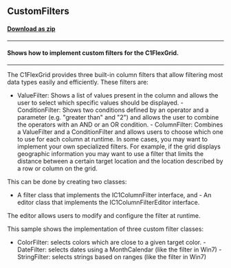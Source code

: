 ## CustomFilters
#### [Download as zip](https://minhaskamal.github.io/DownGit/#/home?url=https://github.com/GrapeCity/ComponentOne-WinForms-Samples/tree/master/NetFramework\FlexGrid\CS\CustomFilters)
____
#### Shows how to implement custom filters for the C1FlexGrid.
____
The C1FlexGrid provides three built-in column filters that allow filtering most data types easily and efficiently. These filters are: 

- ValueFilter: Shows a list of values present in the column and allows the user to select which specific values should be displayed.  - ConditionFilter: Shows two conditions defined by an operator and a parameter (e.g. "greater than" and "2") and allows the user to combine the operators with an AND or an OR condition.  - ColumnFilter: Combines a ValueFilter and a ConditionFilter and allows users to choose which one to use for each column at runtime.  In some cases, you may want to implement your own specialized filters. For example, if the grid displays geographic information you may want to use a filter that limits the distance between a certain target location and the location described by a row or column on the grid. 

This can be done by creating two classes: 

- A filter class that implements the IC1ColumnFilter interface, and - An editor class that implements the IC1ColumnFilterEditor interface. 

The editor allows users to modify and configure the filter at runtime. 

This sample shows the implementation of three custom filter classes: 

- ColorFilter:  selects colors which are close to a given target color. - DateFilter:   selects dates using a MonthCalendar (like the filter in Win7) - StringFilter: selects strings based on ranges (like the filter in Win7) 

